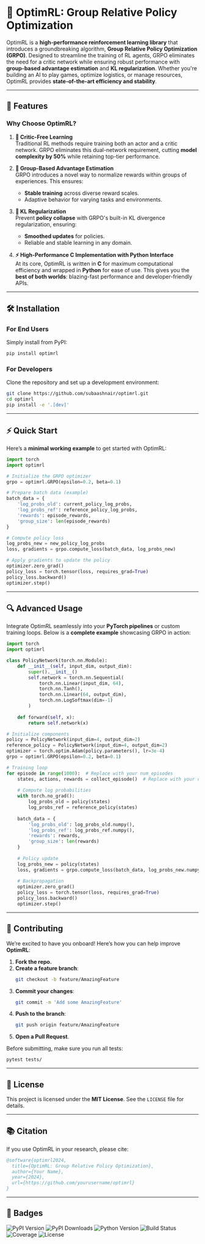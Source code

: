 # 🚀 OptimRL: Group Relative Policy Optimization

OptimRL is a **high-performance reinforcement learning library** that introduces a groundbreaking algorithm, **Group Relative Policy Optimization (GRPO)**. Designed to streamline the training of RL agents, GRPO eliminates the need for a critic network while ensuring robust performance with **group-based advantage estimation** and **KL regularization**. Whether you're building an AI to play games, optimize logistics, or manage resources, OptimRL provides **state-of-the-art efficiency and stability**.

---

## 🌟 Features

### Why Choose OptimRL?

1. **🚫 Critic-Free Learning**  
   Traditional RL methods require training both an actor and a critic network. GRPO eliminates this dual-network requirement, cutting **model complexity by 50%** while retaining top-tier performance.  

2. **👥 Group-Based Advantage Estimation**  
   GRPO introduces a novel way to normalize rewards within groups of experiences. This ensures:
   - **Stable training** across diverse reward scales.
   - Adaptive behavior for varying tasks and environments.

3. **📏 KL Regularization**  
   Prevent **policy collapse** with GRPO's built-in KL divergence regularization, ensuring:
   - **Smoothed updates** for policies.
   - Reliable and stable learning in any domain.

4. **⚡ High-Performance C Implementation with Python Interface**  
   At its core, OptimRL is written in **C** for maximum computational efficiency and wrapped in **Python** for ease of use. This gives you the **best of both worlds**: blazing-fast performance and developer-friendly APIs.

---

## 🛠️ Installation

### For End Users
Simply install from PyPI:
```bash
pip install optimrl
```

### For Developers
Clone the repository and set up a development environment:
```bash
git clone https://github.com/subaashnair/optimrl.git
cd optimrl
pip install -e '.[dev]'
```

---

## ⚡ Quick Start

Here’s a **minimal working example** to get started with OptimRL:

```python
import torch
import optimrl

# Initialize the GRPO optimizer
grpo = optimrl.GRPO(epsilon=0.2, beta=0.1)

# Prepare batch data (example)
batch_data = {
    'log_probs_old': current_policy_log_probs,
    'log_probs_ref': reference_policy_log_probs,
    'rewards': episode_rewards,
    'group_size': len(episode_rewards)
}

# Compute policy loss
log_probs_new = new_policy_log_probs
loss, gradients = grpo.compute_loss(batch_data, log_probs_new)

# Apply gradients to update the policy
optimizer.zero_grad()
policy_loss = torch.tensor(loss, requires_grad=True)
policy_loss.backward()
optimizer.step()
```

---

## 🔍 Advanced Usage

Integrate OptimRL seamlessly into your **PyTorch pipelines** or custom training loops. Below is a **complete example** showcasing GRPO in action:

```python
import torch
import optimrl

class PolicyNetwork(torch.nn.Module):
    def __init__(self, input_dim, output_dim):
        super().__init__()
        self.network = torch.nn.Sequential(
            torch.nn.Linear(input_dim, 64),
            torch.nn.Tanh(),
            torch.nn.Linear(64, output_dim),
            torch.nn.LogSoftmax(dim=-1)
        )
    
    def forward(self, x):
        return self.network(x)

# Initialize components
policy = PolicyNetwork(input_dim=4, output_dim=2)
reference_policy = PolicyNetwork(input_dim=4, output_dim=2)
optimizer = torch.optim.Adam(policy.parameters(), lr=3e-4)
grpo = optimrl.GRPO(epsilon=0.2, beta=0.1)

# Training loop
for episode in range(1000):  # Replace with your num_episodes
    states, actions, rewards = collect_episode()  # Replace with your data
    
    # Compute log probabilities
    with torch.no_grad():
        log_probs_old = policy(states)
        log_probs_ref = reference_policy(states)
    
    batch_data = {
        'log_probs_old': log_probs_old.numpy(),
        'log_probs_ref': log_probs_ref.numpy(),
        'rewards': rewards,
        'group_size': len(rewards)
    }
    
    # Policy update
    log_probs_new = policy(states)
    loss, gradients = grpo.compute_loss(batch_data, log_probs_new.numpy())
    
    # Backpropagation
    optimizer.zero_grad()
    policy_loss = torch.tensor(loss, requires_grad=True)
    policy_loss.backward()
    optimizer.step()
```

---

## 🤝 Contributing

We’re excited to have you onboard! Here’s how you can help improve **OptimRL**:
1. **Fork the repo.**  
2. **Create a feature branch**:  
   ```bash
   git checkout -b feature/AmazingFeature
   ```
3. **Commit your changes**:  
   ```bash
   git commit -m 'Add some AmazingFeature'
   ```
4. **Push to the branch**:  
   ```bash
   git push origin feature/AmazingFeature
   ```
5. **Open a Pull Request**.  

Before submitting, make sure you run all tests:
```bash
pytest tests/
```

---

## 📜 License

This project is licensed under the **MIT License**. See the `LICENSE` file for details.

---

## 📚 Citation

If you use OptimRL in your research, please cite:

```bibtex
@software{optimrl2024,
  title={OptimRL: Group Relative Policy Optimization},
  author={Your Name},
  year={2024},
  url={https://github.com/yourusername/optimrl}
}
```

---

## 🏅 Badges

![PyPI Version](https://img.shields.io/pypi/v/optimrl)
![PyPI Downloads](https://img.shields.io/pypi/dm/optimrl)
![Python Version](https://img.shields.io/pypi/pyversions/optimrl)
![Build Status](https://github.com/yourusername/optimrl/actions/workflows/tests.yml/badge.svg)
![Coverage](https://img.shields.io/codecov/c/github/yourusername/optimrl)
![License](https://img.shields.io/github/license/yourusername/optimrl)

